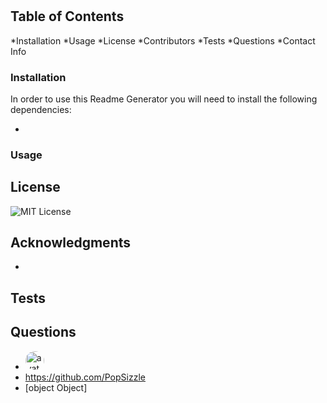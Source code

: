 
  # 

  
  
  ## Table of Contents
  
  *Installation
  *Usage
  *License
  *Contributors
  *Tests
  *Questions
  *Contact Info
  
  ### Installation
  
  In order to use this Readme Generator you will need to install the following dependencies:
  
  * 

  ### Usage
  
  
  
  ## License
  
  ![MIT License](https://img.shields.io/badge/license-MIT-blue.svg)
  
  ## Acknowledgments
  
  * 
  
  ## Tests

  
  
  ## Questions
  
  * <img src="[object Object]" alt="avatar" style="border-radius: 16px" width="30">
  * https://github.com/PopSizzle
  * [object Object]
